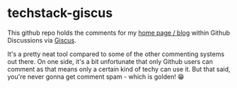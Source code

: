 # techstack-giscus

This github repo holds the comments for my [home page / blog](https://chris.funderburg.me/) within Github Discussions via [Giscus](https://giscus.app/).

It's a pretty neat tool compared to some of the other commenting systems out there.  On one side, it's a bit unfortunate that only Github users can comment as that means only a certain kind of techy can use it.  But that said, you're never gonna get comment spam - which is golden! 😁
